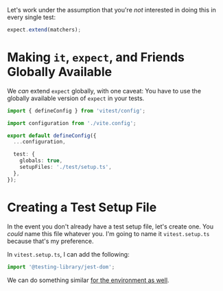Let's work under the assumption that you're _not_ interested in doing this in every single test:

```ts
expect.extend(matchers);
```

# Making `it`, `expect`, and Friends Globally Available

We _can_ extend `expect` globally, with one caveat: You have to use the globally available version of `expect` in your tests.

```ts
import { defineConfig } from 'vitest/config';

import configuration from './vite.config';

export default defineConfig({
  ...configuration,

  test: {
    globals: true,
    setupFiles: './test/setup.ts',
  },
});
```

# Creating a Test Setup File

In the event you don't already have a test setup file, let's create one. You _could_ name this file whatever you. I'm going to name it `vitest.setup.ts` because that's my preference.

In `vitest.setup.ts`, I can add the following:

```ts
import '@testing-library/jest-dom';
```

We can do something similar [for the environment as well](Setting%20the%20Environment%20in%20Vitest.md).
